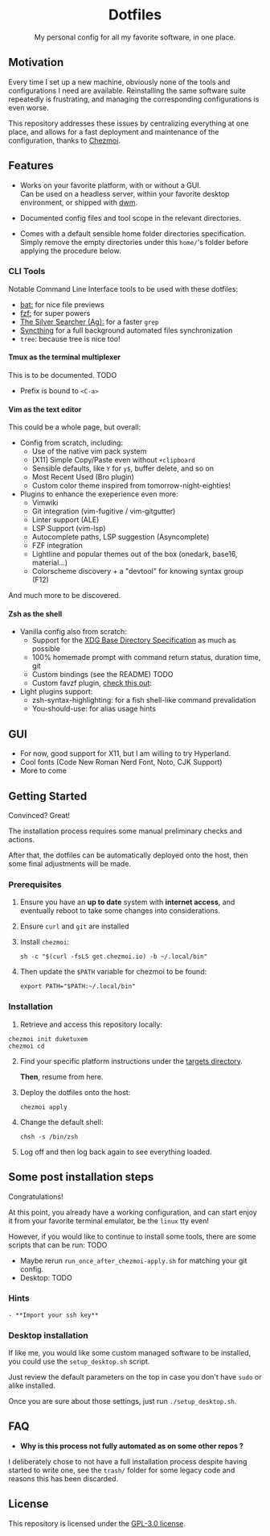 <div align="center">
  <h1>Dotfiles</h1>
  <p>My personal config for all my favorite software, in one place.</p>
  <!-- Insert the ricing screenshot here -->
</div>

## Motivation

Every time I set up a new machine, obviously none of the tools and
configurations I need are available. Reinstalling the same software suite
repeatedly is frustrating, and managing the corresponding configurations is
even worse.

This repository addresses these issues by centralizing everything at one place,
and allows for a fast deployment and maintenance of the configuration, thanks
to [Chezmoi](https://www.chezmoi.io).

## Features

- Works on your favorite platform, with or without a GUI.
\
  Can be used on a headless server, within your favorite desktop environment,
  or shipped with [dwm](https://github.com/duketuxem/dwm).

- Documented config files and tool scope in the relevant directories.

- Comes with a default sensible home folder directories specification.
\
	Simply remove the empty directories under this `home/`'s folder before
	applying the procedure below.

### CLI Tools

Notable Command Line Interface tools to be used with these dotfiles:

- [bat:](https://github.com/sharkdp/bat) for nice file previews
- [fzf:](https://junegunn.github.io/fzf/) for super powers
- [The Silver Searcher (Ag):](https://github.com/ggreer/the_silver_searcher) for a faster `grep`
- [Syncthing](https://syncthing.net/) for a full background automated files synchronization
- `tree`: because tree is nice too!

#### Tmux as the terminal multiplexer

This is to be documented. TODO

- Prefix is bound to `<C-a>`

#### Vim as the text editor

This could be a whole page, but overall:

- Config from scratch, including:
	- Use of the native vim pack system
	- [X11] Simple Copy/Paste even without `+clipboard`
	- Sensible defaults, like `Y` for `y$`, buffer delete, and so on
	- Most Recent Used (Bro plugin)
	- Custom color theme inspired from tomorrow-night-eighties!
- Plugins to enhance the exeperience even more:
	- Vimwiki
	- Git integration (vim-fugitive / vim-gitgutter)
	- Linter support (ALE)
	- LSP Support (vim-lsp)
	- Autocomplete paths, LSP suggestion (Asyncomplete)
	- FZF integration
	- Lightline and popular themes out of the box (onedark, base16, material...)
	- Colorscheme discovery + a "devtool" for knowing syntax group (F12)

And much more to be discovered.

#### Zsh as the shell

- Vanilla config also from scratch:
	- Support for the [XDG Base Directory Specification](https://wiki.archlinux.org/title/XDG_Base_Directory) as much as possible
	- 100% homemade prompt with command return status, duration time, git
	- Custom bindings (see the README) TODO
	- Custom favzf plugin, [check this out](https://github.com/duketuxem/dotfiles/blob/9b75c2ce09e0e61f67ce7d19b1d6664c1321061f/home/private_dot_config/zsh/dot_zshrc#L542):
 - Light plugins support:
	 - zsh-syntax-highlighting: for a fish shell-like command prevalidation
	 - You-should-use: for alias usage hints

## GUI

- For now, good support for X11, but I am willing to try Hyperland.
- Cool fonts (Code New Roman Nerd Font, Noto, CJK Support)
- More to come

## Getting Started

Convinced? Great!

The installation process requires some manual preliminary checks and actions.

After that, the dotfiles can be automatically deployed onto the host, then some
final adjustments will be made.

### Prerequisites

1. Ensure you have an **up to date** system with **internet access**, and eventually
	reboot to take some changes into considerations.
2. Ensure `curl` and `git` are installed
3. Install `chezmoi`:

	`sh -c "$(curl -fsLS get.chezmoi.io) -b ~/.local/bin"`
4. Then update the `$PATH` variable for chezmoi to be found:

	`export PATH="$PATH:~/.local/bin"`

### Installation

1. Retrieve and access this repository locally:

  ```
  chezmoi init duketuxem
  chezmoi cd
  ```

2. Find your specific platform instructions under the [targets directory](./targets/README.md).

	**Then**, resume from here.

3. Deploy the dotfiles onto the host:

	`chezmoi apply`

4. Change the default shell:

	`chsh -s /bin/zsh`

5. Log off and then log back again to see everything loaded.

## Some post installation steps

Congratulations!

At this point, you already have a working configuration, and can start enjoy
it from your favorite terminal emulator, be the `linux` tty even!

However, if you would like to continue to install some tools, there are some
scripts that can be run: TODO

- Maybe rerun `run_once_after_chezmoi-apply.sh` for matching your git config.
- Desktop: TODO

### Hints

	- **Import your ssh key**


### Desktop installation

If like me, you would like some custom managed software to be installed,
you could use the `setup_desktop.sh` script.

Just review the default parameters on the top in case you don't have `sudo`
or alike installed.

Once you are sure about those settings, just run `./setup_desktop.sh`.



## FAQ

- **Why is this process not fully automated as on some other repos ?**

I deliberately chose to not have a full installation process despite having
started to write one, see the `trash/` folder for some legacy code and reasons
this has been discarded.


## License

This repository is licensed under the [GPL-3.0 license](LICENSE).
